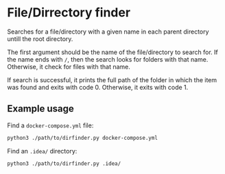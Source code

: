 # File/Dirrectory finder

Searches for a file/directory with a given name in each parent
directory untill the root directory.

The first argument should be the name of the file/directory to search
for. If the name ends with `/`, then the search looks for folders with
that name. Otherwise, it check for files with that name.

If search is successful, it prints the full path of the folder in which
the item was found and exits with code 0. Otherwise, it exits with code
1.

## Example usage

Find a `docker-compose.yml` file:

```bash
python3 ./path/to/dirfinder.py docker-compose.yml
```

Find an `.idea/` directory:

```bash
python3 ./path/to/dirfinder.py .idea/
```

